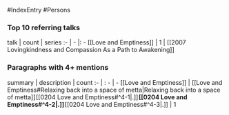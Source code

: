 #IndexEntry #Persons

### Top 10 referring talks
talk | count | series
:- | - |: -
[[Love and Emptiness]] | 1 | [[2007 Lovingkindness and Compassion As a Path to Awakening]]

### Paragraphs with 4+ mentions
summary | description | count
:- | : - | -
[[Love and Emptiness]] | [[Love and Emptiness#Relaxing back into a space of metta\|Relaxing back into a space of metta]] [[0204 Love and Emptiness#^4-1\|.]] **[[0204 Love and Emptiness#^4-2\|.]]** [[0204 Love and Emptiness#^4-3\|.]] | 1

